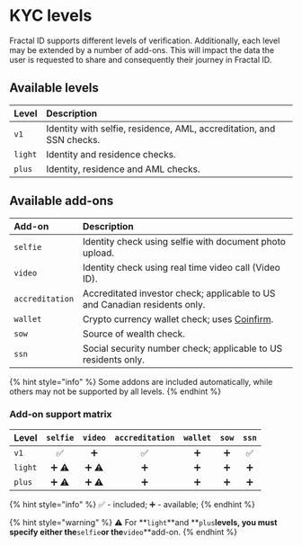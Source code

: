 # KYC levels

Fractal ID supports different levels of verification. Additionally, each level may be extended by a number of add-ons. This will impact the data the user is requested to share and consequently their journey in Fractal ID.

## Available levels

| Level | Description |
| :--- | :--- |
| `v1` | Identity with selfie, residence, AML, accreditation, and SSN checks. |
| `light` | Identity and residence checks. |
| `plus` | Identity, residence and AML checks. |

## Available add-ons

| Add-on | Description |
| :--- | :--- |
| `selfie` | Identity check using selfie with document photo upload. |
| `video` | Identity check using real time video call \(Video ID\). |
| `accreditation` | Accreditated investor check; applicable to US and Canadian residents only. |
| `wallet` | Crypto currency wallet check; uses [Coinfirm](https://www.coinfirm.com/). |
| `sow` | Source of wealth check. |
| `ssn` | Social security number check; applicable to US residents only. |

{% hint style="info" %}
Some addons are included automatically, while others may not be supported by all levels.
{% endhint %}

### Add-on support matrix

| Level | `selfie` | `video` | `accreditation` | `wallet` | `sow` | `ssn` |
| :--- | :---: | :---: | :---: | :---: | :---: | :---: |
| `v1` | ✅ | ➕ | ✅ | ➕ | ➕ | ✅ |
| `light` | ➕ ⚠  | ➕ ⚠  | ➕ | ➕ | ➕ | ➕ |
| `plus` | ➕ ⚠  | ➕ ⚠  | ➕ | ➕ | ➕ | ➕ |

{% hint style="info" %}
✅ - included; ➕ - available;
{% endhint %}

{% hint style="warning" %}
⚠ For **`light`**and **`plus`**levels, you must specify either the**`selfie`**or the**`video`**add-on.
{% endhint %}



